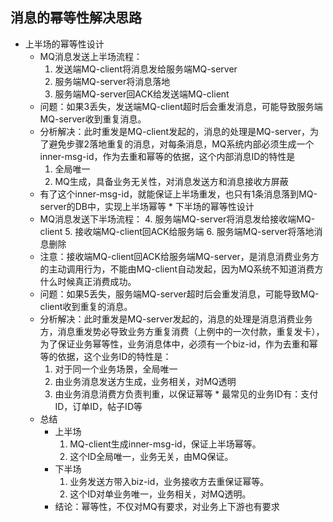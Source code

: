 ## 消息的幂等性解决思路
   * 上半场的幂等性设计
        * MQ消息发送上半场流程：
            1. 发送端MQ-client将消息发给服务端MQ-server
            2. 服务端MQ-server将消息落地
            3. 服务端MQ-server回ACK给发送端MQ-client
        * 问题：如果3丢失，发送端MQ-client超时后会重发消息，可能导致服务端MQ-server收到重复消息。
        * 分析解决：此时重发是MQ-client发起的，消息的处理是MQ-server，为了避免步骤2落地重复的消息，对每条消息，MQ系统内部必须生成一个inner-msg-id，作为去重和幂等的依据，这个内部消息ID的特性是
            1. 全局唯一
            2. MQ生成，具备业务无关性，对消息发送方和消息接收方屏蔽
        * 有了这个inner-msg-id，就能保证上半场重发，也只有1条消息落到MQ-server的DB中，实现上半场幂等
    * 下半场的幂等性设计
        * MQ消息发送下半场流程：
            4. 服务端MQ-server将消息发给接收端MQ-client
            5. 接收端MQ-client回ACK给服务端
            6. 服务端MQ-server将落地消息删除
        * 注意：接收端MQ-client回ACK给服务端MQ-server，是消息消费业务方的主动调用行为，不能由MQ-client自动发起，因为MQ系统不知道消费方什么时候真正消费成功。
        * 问题：如果5丢失，服务端MQ-server超时后会重发消息，可能导致MQ-client收到重复的消息。
        * 分析解决：此时重发是MQ-server发起的，消息的处理是消息消费业务方，消息重发势必导致业务方重复消费（上例中的一次付款，重复发卡），为了保证业务幂等性，业务消息体中，必须有一个biz-id，作为去重和幂等的依据，这个业务ID的特性是：
            1. 对于同一个业务场景，全局唯一
            2. 由业务消息发送方生成，业务相关，对MQ透明
            3. 由业务消息消费方负责判重，以保证幂等
         * 最常见的业务ID有：支付ID，订单ID，帖子ID等
      * 总结
        * 上半场
          1. MQ-client生成inner-msg-id，保证上半场幂等。
          2. 这个ID全局唯一，业务无关，由MQ保证。
        * 下半场
          1. 业务发送方带入biz-id，业务接收方去重保证幂等。
          2. 这个ID对单业务唯一，业务相关，对MQ透明。
        * 结论：幂等性，不仅对MQ有要求，对业务上下游也有要求